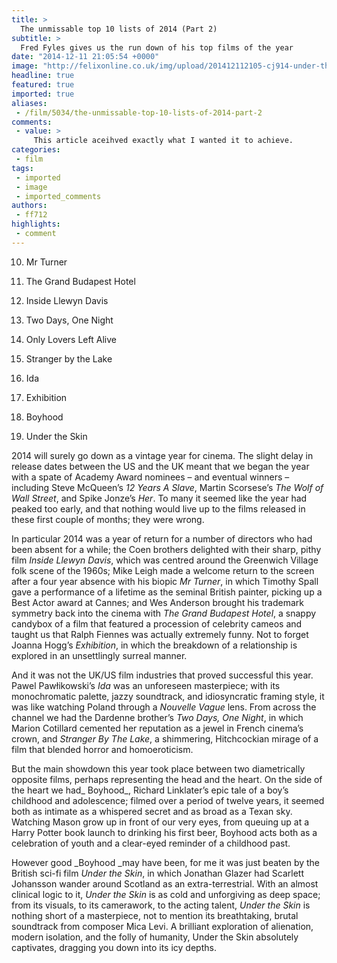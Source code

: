 ```yaml
---
title: >
  The unmissable top 10 lists of 2014 (Part 2)
subtitle: >
  Fred Fyles gives us the run down of his top films of the year
date: "2014-12-11 21:05:54 +0000"
image: "http://felixonline.co.uk/img/upload/201412112105-cj914-under-the-skin-cmyk.jpg"
headline: true
featured: true
imported: true
aliases:
 - /film/5034/the-unmissable-top-10-lists-of-2014-part-2
comments:
 - value: >
     This article aceihved exactly what I wanted it to achieve.
categories:
 - film
tags:
 - imported
 - image
 - imported_comments
authors:
 - ff712
highlights:
 - comment
---
```


10. Mr Turner

9. The Grand Budapest Hotel

8. Inside Llewyn Davis

7. Two Days, One Night

6. Only Lovers Left Alive

5. Stranger by the Lake

4. Ida

3. Exhibition

2. Boyhood

1. Under the Skin

2014 will surely go down as a vintage year for cinema. The slight delay in release dates between the US and the UK meant that we began the year with a spate of Academy Award nominees – and eventual winners – including Steve McQueen’s _12 Years A Slave_, Martin Scorsese’s _The Wolf of Wall Street_, and Spike Jonze’s _Her_. To many it seemed like the year had peaked too early, and that nothing would live up to the films released in these first couple of months; they were wrong.

In particular 2014 was a year of return for a number of directors who had been absent for a while; the Coen brothers delighted with their sharp, pithy film _Inside Llewyn Davis_, which was centred around the Greenwich Village folk scene of the 1960s; Mike Leigh made a welcome return to the screen after a four year absence with his biopic _Mr Turner_, in which Timothy Spall gave a performance of a lifetime as the seminal British painter, picking up a Best Actor award at Cannes; and Wes Anderson brought his trademark symmetry back into the cinema with _The Grand Budapest Hotel_, a snappy candybox of a film that featured a procession of celebrity cameos and taught us that Ralph Fiennes was actually extremely funny. Not to forget Joanna Hogg’s _Exhibition_, in which the breakdown of a relationship is explored in an unsettlingly surreal manner.

And it was not the UK/US film industries that proved successful this year. Pawel Pawłikowski’s _Ida_ was an unforeseen masterpiece; with its monochromatic palette, jazzy soundtrack, and idiosyncratic framing style, it was like watching Poland through a _Nouvelle Vague_ lens. From across the channel we had the Dardenne brother’s _Two Days, One Night_, in which Marion Cotillard cemented her reputation as a jewel in French cinema’s crown, and _Stranger By The Lake_, a shimmering, Hitchcockian mirage of a film that blended horror and homoeroticism.

But the main showdown this year took place between two diametrically opposite films, perhaps representing the head and the heart. On the side of the heart we had_ Boyhood_, Richard Linklater’s epic tale of a boy’s childhood and adolescence; filmed over a period of twelve years, it seemed both as intimate as a whispered secret and as broad as a Texan sky. Watching Mason grow up in front of our very eyes, from queuing up at a Harry Potter book launch to drinking his first beer, Boyhood acts both as a celebration of youth and a clear-eyed reminder of a childhood past.

However good _Boyhood _may have been, for me it was just beaten by the British sci-fi film _Under the Skin_, in which Jonathan Glazer had Scarlett Johansson wander around Scotland as an extra-terrestrial. With an almost clinical logic to it, _Under the Skin_ is as cold and unforgiving as deep space; from its visuals, to its camerawork, to the acting talent, _Under the Skin_ is nothing short of a masterpiece, not to mention its breathtaking, brutal soundtrack from composer Mica Levi. A brilliant exploration of alienation, modern isolation, and the folly of humanity, Under the Skin absolutely captivates, dragging you down into its icy depths.

